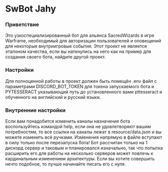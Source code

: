 # SwBot Jahy

### Приветствие

Это узкоспециализированный бот для альянса SacredWizards в игре Warframe, необходимый для авторизации пользователей и оповещений для некоторые внутриигровые события. Этот проект не является эталоном качества, если вы наткнулись на него как на пример для создания своего бота, найдите другой проект.

### Настройки

Для полноценной работы в проект должен быть помещён .env файл с параметрами DISCORD_BOT_TOKEN для токена запускаемого бота и PYTESSERACT указывающий путь до установленного вами pttesseract и обученного на английский и русский языки.

### Внутренние настройки

Если вам понадобится изменить каналы назначения бота воспользуйтесь командой help, если она не удовлетворяют  вашим потребностям, то все ссылки на каналы лежат в resource/data.json и вы можете изменить всё ручками. Изменения напрямую в файле вступают в силу только после перезапуска бота! Бот рассчитан только на 1 дискорд сервер и таковым и планировался изначально, так что попытка расширить его для работы на несколько серверов может повлечь к кардинальным изменением архитектуры. Если вы хотите совершить нечто подобное, то лучше начинайте писать его с нуля.
